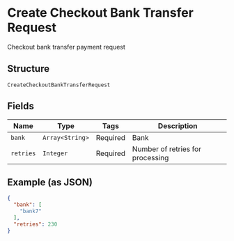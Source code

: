 
# Create Checkout Bank Transfer Request

Checkout bank transfer payment request

## Structure

`CreateCheckoutBankTransferRequest`

## Fields

| Name | Type | Tags | Description |
|  --- | --- | --- | --- |
| `bank` | `Array<String>` | Required | Bank |
| `retries` | `Integer` | Required | Number of retries for processing |

## Example (as JSON)

```json
{
  "bank": [
    "bank7"
  ],
  "retries": 230
}
```

